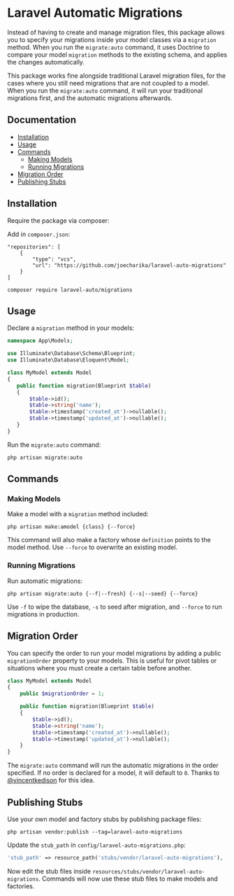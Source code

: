 # Laravel Automatic Migrations

Instead of having to create and manage migration files, this package allows you to specify your migrations inside your model classes via a `migration` method. When you run the `migrate:auto` command, it uses Doctrine to compare your model `migration` methods to the existing schema, and applies the changes automatically.

This package works fine alongside traditional Laravel migration files, for the cases where you still need migrations that are not coupled to a model. When you run the `migrate:auto` command, it will run your traditional migrations first, and the automatic migrations afterwards.

## Documentation

- [Installation](#installation)
- [Usage](#usage)
- [Commands](#commands)
    - [Making Models](#making-models)
    - [Running Migrations](#running-migrations)
- [Migration Order](#migration-order)
- [Publishing Stubs](#publishing-stubs)

## Installation

Require the package via composer:

Add in `composer.json`:
```console
"repositories": [
    {
        "type": "vcs",
        "url": "https://github.com/joecharika/laravel-auto-migrations"
    }
]
```

```console
composer require laravel-auto/migrations
```

## Usage

Declare a `migration` method in your models:

 ```php
namespace App\Models;

use Illuminate\Database\Schema\Blueprint;
use Illuminate\Database\Eloquent\Model;

class MyModel extends Model
{
    public function migration(Blueprint $table)
    {
        $table->id();
        $table->string('name');
        $table->timestamp('created_at')->nullable();
        $table->timestamp('updated_at')->nullable();
    }
}
 ```

Run the `migrate:auto` command:

```console
php artisan migrate:auto
```

## Commands

### Making Models

Make a model with a `migration` method included:

```console
php artisan make:amodel {class} {--force}
```

This command will also make a factory whose `definition` points to the model method. Use `--force` to overwrite an existing model.

### Running Migrations

Run automatic migrations:

```console
php artisan migrate:auto {--f|--fresh} {--s|--seed} {--force}
```

Use `-f` to wipe the database, `-s` to seed after migration, and `--force` to run migrations in production.

## Migration Order

You can specify the order to run your model migrations by adding a public `migrationOrder` property to your models. This is useful for pivot tables or situations where you must create a certain table before another.

```php
class MyModel extends Model
{
    public $migrationOrder = 1;

    public function migration(Blueprint $table)
    {
        $table->id();
        $table->string('name');
        $table->timestamp('created_at')->nullable();
        $table->timestamp('updated_at')->nullable();
    }
}
```

The `migrate:auto` command will run the automatic migrations in the order specified. If no order is declared for a model, it will default to `0`. Thanks to [@vincentkedison](https://github.com/vincentkedison) for this idea.

## Publishing Stubs

Use your own model and factory stubs by publishing package files:

```console
php artisan vendor:publish --tag=laravel-auto-migrations
```

Update the `stub_path` in `config/laravel-auto-migrations.php`:

```php
'stub_path' => resource_path('stubs/vendor/laravel-auto-migrations'),
```

Now edit the stub files inside `resources/stubs/vendor/laravel-auto-migrations`. Commands will now use these stub files to make models and factories.
